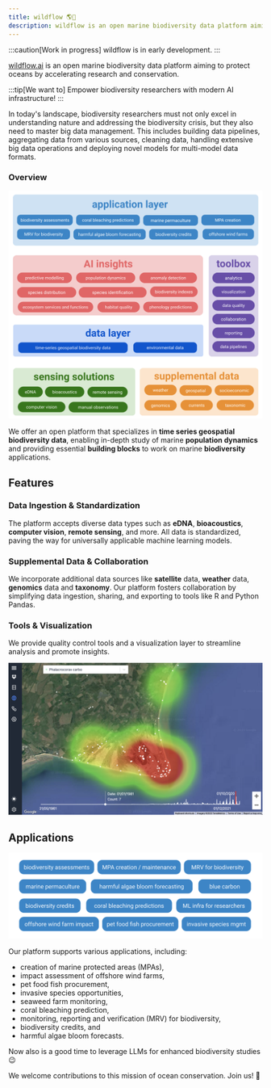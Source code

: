```yaml
---
title: wildflow 🌎🐳
description: wildflow is an open marine biodiversity data platform aiming to protect oceans by accelerating research and conservation.
---
```


:::caution[Work in progress]
wildflow is in early development.
:::

[wildflow.ai](https://wildflow.ai) is an open marine biodiversity data platform aiming to protect oceans by accelerating research and conservation.

:::tip[We want to]
Empower biodiversity researchers with modern AI infrastructure!
:::

In today's landscape, biodiversity researchers must not only excel in understanding nature and addressing the biodiversity crisis, but they also need to master big data management. This includes building data pipelines, aggregating data from various sources, cleaning data, handling extensive big data operations and deploying novel models for multi-model data formats.

### Overview

![wildflow](../../assets/wildflow.svg)

We offer an open platform that specializes in **time series geospatial biodiversity data**, enabling in-depth study of marine **population dynamics** and providing essential **building blocks** to work on marine **biodiversity** applications.

## Features

### Data Ingestion & Standardization

The platform accepts diverse data types such as **eDNA**, **bioacoustics**, **computer vision**, **remote sensing**, and more. All data is standardized, paving the way for universally applicable machine learning models.

### Supplemental Data & Collaboration

We incorporate additional data sources like **satellite** data, **weather** data, **genomics** data and **taxonomy**. Our platform fosters collaboration by simplifying data ingestion, sharing, and exporting to tools like R and Python Pandas.

### Tools & Visualization

We provide quality control tools and a visualization layer to streamline analysis and promote insights.

![wildflow-explorer](https://raw.githubusercontent.com/wildflowai/.github/main/profile/wildflow-explorer.png)

## Applications

![wildflow-applications](https://raw.githubusercontent.com/wildflowai/.github/main/profile/wildflow-applications.svg)

Our platform supports various applications, including:

- creation of marine protected areas (MPAs),
- impact assessment of offshore wind farms,
- pet food fish procurement,
- invasive species opportunities,
- seaweed farm monitoring,
- coral bleaching prediction,
- monitoring, reporting and verification (MRV) for biodiversity,
- biodiversity credits, and
- harmful algae bloom forecasts.

Now also is a good time to leverage LLMs for enhanced biodiversity studies 😉

We welcome contributions to this mission of ocean conservation. Join us! 🤗

